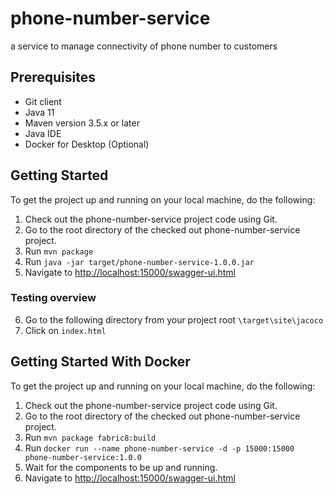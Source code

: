 
# phone-number-service
a service to manage connectivity of phone number to customers

## Prerequisites
 - Git client
 - Java 11
 - Maven version 3.5.x or later
 - Java IDE
 - Docker for Desktop (Optional)

## Getting Started

To get the project up and running on your local machine, do the following:
 
 1. Check out the phone-number-service project code using Git.
 2. Go to the root directory of the checked out phone-number-service project.
 3. Run `mvn package`
 4. Run `java -jar target/phone-number-service-1.0.0.jar`
 5. Navigate to [http://localhost:15000/swagger-ui.html](http://localhost:15000/swagger-ui.html)

### Testing overview

 6. Go to the following directory from your project root `\target\site\jacoco`
 7. Click on `index.html`

## Getting Started With Docker

To get the project up and running on your local machine, do the following:

 1. Check out the phone-number-service project code using Git.
 2. Go to the root directory of the checked out phone-number-service project.
 3. Run `mvn package fabric8:build`
 4. Run `docker run --name phone-number-service -d -p 15000:15000 phone-number-service:1.0.0`
 5. Wait for the components to be up and running.
 6. Navigate to [http://localhost:15000/swagger-ui.html](http://localhost:15000/swagger-ui.html)